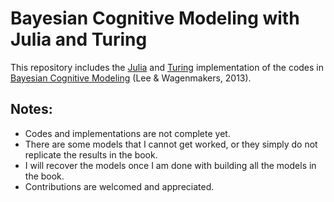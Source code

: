 # Bayesian Cognitive Modeling with Julia and Turing
This repository includes the [Julia](https://julialang.org) and [Turing](https://turing.ml) implementation of the codes in [Bayesian Cognitive Modeling](https://bayesmodels.com) (Lee &amp; Wagenmakers, 2013).

## Notes:
* Codes and implementations are not complete yet.
* There are some models that I cannot get worked, or they simply do not replicate the results in the book.
* I will recover the models once I am done with building all the models in the book.
* Contributions are welcomed and appreciated.
